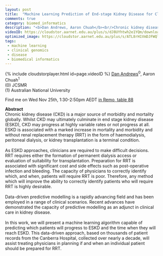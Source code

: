 ```yaml
---
layout: post
title:  "Machine Learning Prediction of End-stage Kidney Disease for Clinical Decision Support "
comments: true
category: biomed_informatics
description: "<b>Dan Andrews, Aaron Chuah</b><br/>Chronic kidney disease (CKD) is a major source of ..."
videoID: https://cloudstor.aarnet.edu.au/plus/s/dJ8UYhtwh2e1YQm/download
optimized_image: https://cloudstor.aarnet.edu.au/plus/s/ATL8rH1VmDJFWQl/download
tags:
 - machine learning
 - clinical genomics
 - disease
 - biomedical informatics
---
```

{% include cloudstorplayer.html id=page.videoID %}
[<u>Dan Andrews</u>](https://tinyurl.com/yc2wfa2n)<sup>0</sup>, Aaron Chuah<sup>1</sup><br/>
\(0\) JCSMR<br/>
\(1\) Australian National University

Find me on Wed Nov 25th, 1:30-2:50pm AEDT [in Remo, table 88](https://live.remo.co/e/abacbs2020-day-2/register)

<b>Abstract</b><br/>
Chronic kidney disease \(CKD\) is a major source of morbidity and mortality globally.  Whilst CKD may ultimately culminate in end stage kidney disease \(ESKD\), CKD may progress at highly variable rates or not progress at all.  ESKD is associated with a marked increase in mortality and morbidity and without renal replacement therapy \(RRT\) in the form of haemodialysis, peritoneal dialysis, or kidney transplantation is a terminal condition. <br/><br/>As ESKD approaches, clinicians are required to make difficult decisions. RRT requires either the formation of permanent dialysis access or evaluation of suitability for transplantation. Preparation for RRT is associated with significant cost and side effects such as post-operative infection and bleeding. The capacity of physicians to correctly identify which, and when, patients will require RRT is poor. Therefore, any method which will improve the ability to correctly identify patients who will require RRT is highly desirable. <br/><br/>Data-driven predictive modelling is a rapidly advancing field and has been employed in a range of clinical scenarios.  Recent advances have demonstrated the capacity of predictive modelling as an adjunct in clinical care in kidney disease.  <br/><br/>In this work, we will present a machine learning algorithm capable of predicting which patients will progress to ESKD and the time when they will reach ESKD. This data-driven approach, based on thousands of patient records from the Canberra Hospital, collected over nearly a decade, will assist treating physicians in planning if and when an individual patient should be prepared for RRT. 
